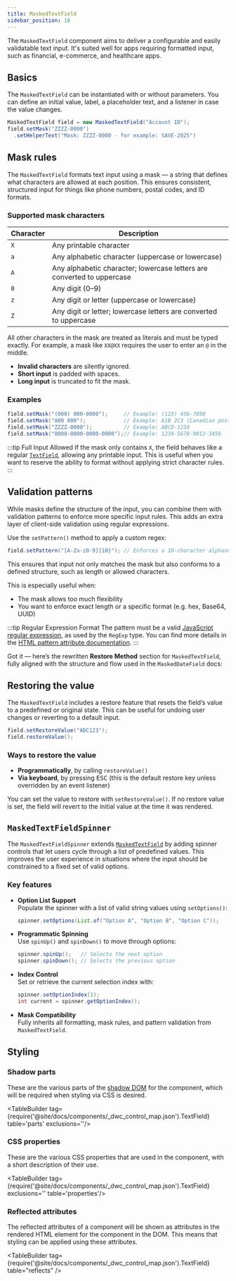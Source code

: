 ```yaml
---
title: MaskedTextField
sidebar_position: 18
---
```


<DocChip chip='shadow' />

<DocChip chip='name' label="dwc-textfield" />

<JavadocLink type="foundation" location="com/webforj/component/field/MaskedTextField" top='true'/>

The `MaskedTextField` component aims to deliver a configurable and easily validatable text input. It's suited well for apps requiring formatted input, such as financial, e-commerce, and healthcare apps.


## Basics

The `MaskedTextField` can be instantiated with or without parameters. You can define an initial value, label, a placeholder text, and a listener in case the value changes.

```java
MaskedTextField field = new MaskedTextField("Account ID");
field.setMask("ZZZZ-0000")
  .setHelperText("Mask: ZZZZ-0000 - for example: SAVE-2025")
```

## Mask rules

The `MaskedTextField` formats text input using a mask — a string that defines what characters are allowed at each position. This ensures consistent, structured input for things like phone numbers, postal codes, and ID formats.

### Supported mask characters

| Character | Description                                                                                 |
|-----------|---------------------------------------------------------------------------------------------|
| `X`       | Any printable character                                                                     |
| `a`       | Any alphabetic character (uppercase or lowercase)                                           |
| `A`       | Any alphabetic character; lowercase letters are converted to uppercase                      |
| `0`       | Any digit (0–9)                                                                             |
| `z`       | Any digit or letter (uppercase or lowercase)                                                |
| `Z`       | Any digit or letter; lowercase letters are converted to uppercase                           |

All other characters in the mask are treated as literals and must be typed exactly. 
For example, a mask like `XX@XX` requires the user to enter an `@` in the middle.

- **Invalid characters** are silently ignored.
- **Short input** is padded with spaces.
- **Long input** is truncated to fit the mask.

### Examples

```java
field.setMask("(000) 000-0000");     // Example: (123) 456-7890
field.setMask("A00 000");            // Example: A1B 2C3 (Canadian postal code)
field.setMask("ZZZZ-0000");          // Example: ABCD-1234
field.setMask("0000-0000-0000-0000");// Example: 1234-5678-9012-3456
```

:::tip Full Input Allowed
If the mask only contains `X`, the field behaves like a regular [`TextField`](./text-field.md), allowing any printable input.
This is useful when you want to reserve the ability to format without applying strict character rules.
:::

<ComponentDemo 
path='/webforj/maskedtextfield?' 
javaE='https://raw.githubusercontent.com/webforj/webforj-documentation/refs/heads/main/src/main/java/com/webforj/samples/views/fields/maskedtextfield/MaskedTextFieldView.java'
height='250px'
/>

## Validation patterns

While masks define the structure of the input, you can combine them with validation patterns to enforce more specific input rules. This adds an extra layer of client-side validation using regular expressions.

Use the `setPattern()` method to apply a custom regex:

```java
field.setPattern("[A-Za-z0-9]{10}"); // Enforces a 10-character alphanumeric code
```

This ensures that input not only matches the mask but also conforms to a defined structure, such as length or allowed characters.

This is especially useful when:

- The mask allows too much flexibility
- You want to enforce exact length or a specific format (e.g. hex, Base64, UUID)

:::tip Regular Expression Format
The pattern must be a valid [JavaScript regular expression](https://developer.mozilla.org/en-US/docs/Web/JavaScript/Guide/Regular_expressions), as used by the `RegExp` type. You can find more details in the [HTML pattern attribute documentation](https://developer.mozilla.org/en-US/docs/Web/HTML/Attributes/pattern#overview).
:::

Got it — here’s the rewritten **Restore Method** section for `MaskedTextField`, fully aligned with the structure and flow used in the `MaskedDateField` docs:

## Restoring the value

The `MaskedTextField` includes a restore feature that resets the field’s value to a predefined or original state. 
This can be useful for undoing user changes or reverting to a default input.

```java
field.setRestoreValue("ABC123");
field.restoreValue();
```

### Ways to restore the value

- **Programmatically**, by calling `restoreValue()`
- **Via keyboard**, by pressing <kbd>ESC</kbd> (this is the default restore key unless overridden by an event listener)

You can set the value to restore with `setRestoreValue()`. If no restore value is set, the field will revert to the initial value at the time it was rendered.

<ComponentDemo 
path='/webforj/maskedtextfieldrestore?' 
javaE='https://raw.githubusercontent.com/webforj/webforj-documentation/refs/heads/main/src/main/java/com/webforj/samples/views/fields/maskedtextfield/MaskedTextFieldRestoreView.java'
height='200px'
/>

## `MaskedTextFieldSpinner`

The `MaskedTextFieldSpinner` extends [`MaskedTextField`](#maskedtextfield) by adding spinner controls that let users cycle through a list of predefined values. 
This improves the user experience in situations where the input should be constrained to a fixed set of valid options.

<ComponentDemo 
path='/webforj/maskedtextfieldspinner?' 
javaE='https://raw.githubusercontent.com/webforj/webforj-documentation/refs/heads/main/src/main/java/com/webforj/samples/views/fields/maskedtextfield/MaskedTextFieldSpinnerView.java'
height='120px'
/>

### Key features

- **Option List Support**  
  Populate the spinner with a list of valid string values using `setOptions()`:

  ```java
  spinner.setOptions(List.of("Option A", "Option B", "Option C"));
  ```

- **Programmatic Spinning**  
  Use `spinUp()` and `spinDown()` to move through options:

  ```java
  spinner.spinUp();   // Selects the next option
  spinner.spinDown(); // Selects the previous option
  ```

- **Index Control**  
  Set or retrieve the current selection index with:

  ```java
  spinner.setOptionIndex(1);
  int current = spinner.getOptionIndex();
  ```

- **Mask Compatibility**  
  Fully inherits all formatting, mask rules, and pattern validation from `MaskedTextField`.

## Styling

### Shadow parts

These are the various parts of the [shadow DOM](../../glossary#shadow-dom) for the component, which will be required when styling via CSS is desired.

<TableBuilder tag={require('@site/docs/components/_dwc_control_map.json').TextField} table='parts' exclusions=''/>

### CSS properties

These are the various CSS properties that are used in the component, with a short description of their use.

<TableBuilder tag={require('@site/docs/components/_dwc_control_map.json').TextField} exclusions='' table='properties'/>

### Reflected attributes

The reflected attributes of a component will be shown as attributes in the rendered HTML element for the component in the DOM. This means that styling can be applied using these attributes.

<TableBuilder tag={require('@site/docs/components/_dwc_control_map.json').TextField} table="reflects" />
